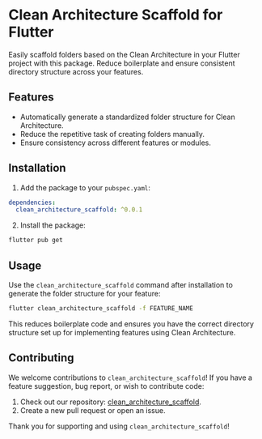 # Clean Architecture Scaffold for Flutter

Easily scaffold folders based on the Clean Architecture in your Flutter project with this package. Reduce boilerplate and ensure consistent directory structure across your features.

## Features
- Automatically generate a standardized folder structure for Clean Architecture.
- Reduce the repetitive task of creating folders manually.
- Ensure consistency across different features or modules.

## Installation

1. Add the package to your `pubspec.yaml`:

```yaml
dependencies:
  clean_architecture_scaffold: ^0.0.1
```

2. Install the package:

```bash
flutter pub get
```

## Usage

Use the `clean_architecture_scaffold` command after installation to generate the folder structure for your feature:

```bash
flutter clean_architecture_scaffold -f FEATURE_NAME
```

This reduces boilerplate code and ensures you have the correct directory structure set up for implementing features using Clean Architecture.

## Contributing

We welcome contributions to `clean_architecture_scaffold`! If you have a feature suggestion, bug report, or wish to contribute code:

1. Check out our repository: [clean_architecture_scaffold](https://github.com/AnujPandey007/clean_architecture_scaffold).
2. Create a new pull request or open an issue.

Thank you for supporting and using `clean_architecture_scaffold`!

